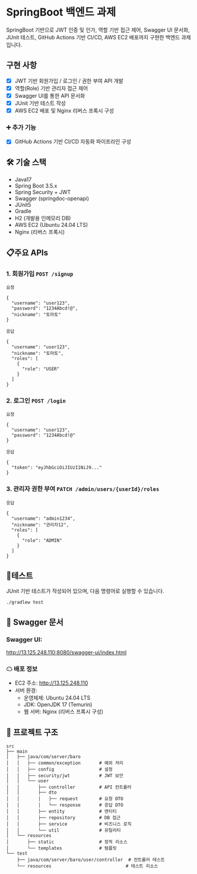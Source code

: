 # SpringBoot 백엔드 과제

SpringBoot 기반으로 JWT 인증 및 인가, 역할 기반 접근 제어, Swagger UI 문서화, JUnit 테스트,
GitHub Actions 기반 CI/CD, AWS EC2 배포까지 구현한 백엔드 과제입니다.

## 구현 사항

-[x] JWT 기반 회원가입 / 로그인 / 권한 부여 API 개발
-[x] 역할(Role) 기반 관리자 접근 제어
-[x] Swagger UI를 통한 API 문서화
-[x] JUnit 기반 테스트 작성
-[x] AWS EC2 배포 및 Nginx 리버스 프록시 구성

### ➕ 추가 기능

-[x] GitHub Actions 기반 CI/CD 자동화 파이프라인 구성

## 🛠 기술 스택

- Java17
- Spring Boot 3.5.x
- Spring Security + JWT
- Swagger (springdoc-openapi)
- JUnit5
- Gradle
- H2 (개발용 인메모리 DB)
- AWS EC2 (Ubuntu 24.04 LTS)
- Nginx (리버스 프록시)

## 📋주요 APIs

### 1. 회원가입 `POST /signup`

`요청`

```
{
  "username": "user123",
  "password": "1234Abcd!@",
  "nickname": "토마토"
}
```

`응답`

```
{
  "username": "user123",
  "nickname": "토마토",
  "roles": [
    {
      "role": "USER"
    }
  ]
}
```

### 2. 로그인 `POST /login`

`요청`

```
{
  "username": "user123",
  "password": "1234Abcd!@"
}
```

`응답`

```
{
  "token": "eyJhbGciOiJIUzI1NiJ9..."
}
```

### 3. 관리자 권한 부여 `PATCH /admin/users/{userId}/roles`

`응답`

```
{
  "username": "admin1234",
  "nickname": "관리자12",
  "roles": [
    {
      "role": "ADMIN"
    }
  ]
}
```

## 🏁테스트

JUnit 기반 테스트가 작성되어 있으며, 다음 명령어로 실행할 수 있습니다.

```
./gradlew test
```

## 📘 Swagger 문서

### Swagger UI:

http://13.125.248.110:8080/swagger-ui/index.html

### ☁ 배포 정보

- EC2 주소: http://13.125.248.110
- 서버 환경:
    - 운영체제: Ubuntu 24.04 LTS
    - JDK: OpenJDK 17 (Temurin)
    - 웹 서버: Nginx (리버스 프록시 구성)

## 📁 프로젝트 구조

```
src
├── main
│   ├── java/com/server/baro
│   │   ├── common/exception       # 예외 처리
│   │   ├── config                 # 설정
│   │   ├── security/jwt           # JWT 보안
│   │   └── user
│   │       ├── controller         # API 컨트롤러
│   │       ├── dto
│   │       │   ├── request        # 요청 DTO
│   │       │   └── response       # 응답 DTO
│   │       ├── entity             # 엔티티
│   │       ├── repository         # DB 접근
│   │       ├── service            # 비즈니스 로직
│   │       └── util               # 유틸리티
│   └── resources
│       ├── static                 # 정적 리소스
│       └── templates              # 템플릿
└── test
    ├── java/com/server/baro/user/controller  # 컨트롤러 테스트
    └── resources                            # 테스트 리소스
```
